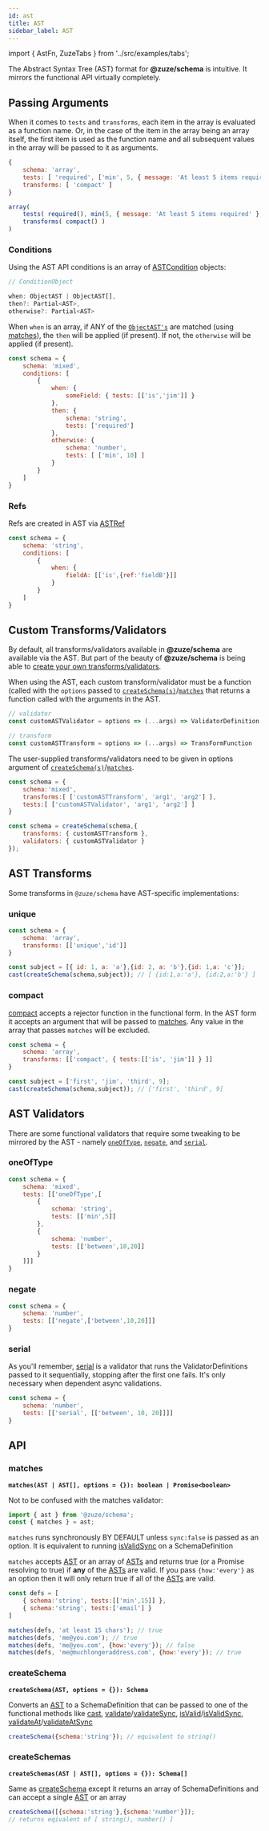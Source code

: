 ```yaml
---
id: ast
title: AST
sidebar_label: AST
---
```


import { AstFn, ZuzeTabs } from '../src/examples/tabs';

The Abstract Syntax Tree (AST) format for **@zuze/schema** is intuitive. It mirrors the functional API virtually completely. 

## Passing Arguments

When it comes to `tests` and `transforms`, each item in the array is evaluated as a function name. Or, in the case of the item in the array being an array itself, the first item is used as the function name and all subsequent values in the array will be passed to it as arguments.

<AstFn>

```js
{
    schema: 'array',
    tests: [ 'required', ['min', 5, { message: 'At least 5 items required' } ] ],
    transforms: [ 'compact' ]
}
```

```js
array(
    tests( required(), min(5, { message: 'At least 5 items required' } )),
    transforms( compact() )
)
```

</AstFn>

### Conditions

Using the AST API conditions is an array of [ASTCondition](#astcondition) objects:

```js
// ConditionObject

when: ObjectAST | ObjectAST[],
then?: Partial<AST>,
otherwise?: Partial<AST>

```

When `when` is an array, if ANY of the [`ObjectAST's`](#objectast) are matched (using [matches](#matches)), the `then` will be applied (if present). If not, the `otherwise` will be applied (if present).

```js
const schema = {
    schema: 'mixed',
    conditions: [
        {
            when: {
                someField: { tests: [['is','jim']] }
            },
            then: {
                schema: 'string',
                tests: ['required']    
            },
            otherwise: {
                schema: 'number',
                tests: [ ['min', 10] ]
            }
        }
    ]
}
```

### Refs

Refs are created in AST via [ASTRef](#astref)

```js
const schema = {
    schema: 'string',
    conditions: [
        {
            when: {
                fieldA: [['is',{ref:'fieldB'}]]
            }
        }
    ]
}
```

## Custom Transforms/Validators

By default, all transforms/validators available in **@zuze/schema** are available via the AST. But part of the beauty of **@zuze/schema** is being able to [create your own transforms/validators](creating-validators-transforms.md). 

When using the AST, each custom transform/validator must be a function (called with the `options` passed to [`createSchema(s)`](#createSchemas)/[`matches`](#matches) that returns a function called with the arguments in the AST.

```js
// validator
const customASTValidator = options => (...args) => ValidatorDefinition

// transform
const customASTTransform = options => (...args) => TransFormFunction
```

The user-supplied transforms/validators need to be given in options argument of [`createSchema(s)`](#createSchemas)/[`matches`](#matches).

```js
const schema = {
    schema:'mixed',
    transforms:[ ['customASTTransform', 'arg1', 'arg2'] ],
    tests:[ ['customASTValidator', 'arg1', 'arg2'] ]
}

const schema = createSchema(schema,{
    transforms: { customASTTransform },
    validators: { customASTValidator }
});
```

## AST Transforms

Some transforms in `@zuze/schema` have AST-specific implementations:


 ### unique

```js
const schema = {
    schema: 'array',
    transforms: [['unique','id']]
}

const subject = [{ id: 1, a: 'a'},{id: 2, a: 'b'},{id: 1,a: 'c'}];
cast(createSchema(schema,subject)); // [ {id:1,a:'a'}, {id:2,a:'b'} ] 
```

### compact

[compact](transforms.md) accepts a rejector function in the functional form. In the AST form it accepts an argument that will be passed to [matches](#matches). Any value in the array that passes `matches` will be excluded.

```js
const schema = {
    schema: 'array',
    transforms: [['compact', { tests:[['is', 'jim']] } ]]
}

const subject = ['first', 'jim', 'third', 9];
cast(createSchema(schema,subject)); // ['first', 'third', 9]
```

## AST Validators

There are some functional validators that require some tweaking to be mirrored by the AST - namely [`oneOfType`](validators.md#oneOfType), [`negate`](validators.md#negate), and [`serial`](validators.md#serial).

### oneOfType

```js
const schema = {
    schema: 'mixed',
    tests: [['oneOfType',[
        {
            schema: 'string',
            tests: [['min',5]]
        },
        {
            schema: 'number',
            tests: [['between',10,20]]
        }
    ]]]
}
```

### negate

```js
const schema = {
    schema: 'number',
    tests: [['negate',['between',10,20]]]
}
```

### serial

As you'll remember, [serial](validators.md#serial) is a validator that runs the ValidatorDefinitions passed to it sequentially, stopping after the first one fails. It's only necessary when dependent async validations.

```js
const schema = {
    schema: 'number',
    tests: [['serial', [['between', 10, 20]]]]
}
```

## API

### matches

**`matches(AST | AST[], options = {}): boolean | Promise<boolean>`**

Not to be confused with the matches validator:

```js
import { ast } from '@zuze/schema';
const { matches } = ast;
```

`matches` runs synchronously BY DEFAULT unless `sync:false` is passed as an option.
It is equivalent to running [isValidSync](schemas.md#isValidSync) on a SchemaDefinition

`matches` accepts [AST](#ast) or an array of [ASTs](#ast) and returns true (or a Promise resolving to true) if **any** of the [ASTs](#ast) are valid. If you pass `{how:'every'}` as an option then it will only return true if all of the [ASTs](#ast) are valid.

```js
const defs = [
    { schema:'string', tests:[['min',15]] },
    { schema:'string', tests:['email'] }
]

matches(defs, 'at least 15 chars'); // true
matches(defs, 'me@you.com'); // true
matches(defs, 'me@you.com', {how:'every'}); // false
matches(defs, 'me@muchlongeraddress.com', {how:'every'}); // true
```

### createSchema

**`createSchema(AST, options = {}): Schema`**

Converts an [AST](#ast) to a SchemaDefinition that can be passed to one of the functional methods like [cast](schemas.md#cast), [validate](schemas.md#validate)/[validateSync](schemas.md#validateSync), [isValid](schemas.md#isValid)/[isValidSync](schemas.md#isValidSync), [validateAt](schemas.md#validateAt)/[validateAtSync](schemas.md#validateSync)

```js
createSchema({schema:'string'}); // equivalent to string()
```

### createSchemas

**`createSchemas(AST | AST[], options = {}): Schema[]`**

Same as [createSchema](#createschema) except it returns an array of SchemaDefinitions and can accept a single [AST](#ast) or an array

```js
createSchema([{schema:'string'},{schema:'number'}]);
// returns eqivalent of [ string(), number() ]
```
